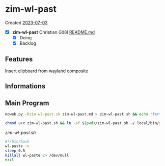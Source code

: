 # zim-wl-past
Created [2023-07-03]()

- [X]  **zim-wl-past** Christian Gößl [README.md](README.md)
    - [X] Doing
    - [X] Backlog

## Features

Insert clipboard from wayland composite

## Informations

## Main Program

```bash
noweb.py -Rzim-wl-past.sh zim-wl-past.md > zim-wl-past.sh && echo 'fertig'
```


```bash
chmod u+x zim-wl-past.sh && ln -sf $(pwd)/zim-wl-past.sh ~/.local/bin/zim-wl-past.sh && echo 'fertig'
 ```

*zim-wl-past.sh*
```bash
#!/bin/bash
wl-paste -n
sleep 0.5
killall wl-paste 2> /dev/null
exit
```
